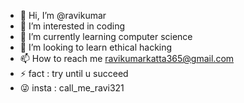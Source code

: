 - 👋 Hi, I’m @ravikumar
- 👀 I’m interested in coding 
- 🌱 I’m currently learning computer science 
- 💞️ I’m looking to learn ethical hacking 
- 📫 How to reach me ravikumarkatta365@gmail.com
- ⚡ fact : try until u succeed 
- 😜 insta : call_me_ravi321
<!---
ravi321kumar/ravi321kumar is a ✨ special ✨ repository because its `README.md` (this file) appears on your GitHub profile.
You can click the Preview link to take a look at your changes.
--->
